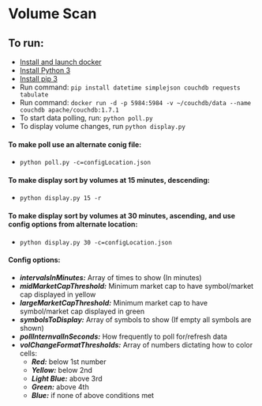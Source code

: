 # Volume Scan

## To run:
 * [Install and launch docker](https://docs.docker.com/install/)
 * [Install Python 3](https://www.python.org/downloads/)
 * [Install pip 3](https://stackoverflow.com/questions/6587507/how-to-install-pip-with-python-3)
 * Run command: `pip install datetime simplejson couchdb requests tabulate`
 * Run command: `docker run -d -p 5984:5984 -v ~/couchdb/data --name couchdb apache/couchdb:1.7.1`
 * To start data polling, run: `python poll.py`
 * To display volume changes, run `python display.py`

#### To make poll use an alternate conig file:
 * `python poll.py -c=configLocation.json`

#### To make display sort by volumes at 15 minutes, descending:
 * `python display.py 15 -r`
 
#### To make display sort by volumes at 30 minutes, ascending, and use config options from alternate location:
 * `python display.py 30 -c=configLocation.json`
 
#### Config options:
 * _**intervalsInMinutes:**_ Array of times to show (In minutes)
 * _**midMarketCapThreshold:**_ Minimum market cap to have symbol/market cap displayed in yellow
 * _**largeMarketCapThreshold:**_ Minimum market cap to have symbol/market cap displayed in green
 * _**symbolsToDisplay:**_ Array of symbols to show (If empty all symbols are shown)
 * _**pollInternvalInSeconds:**_ How frequently to poll for/refresh data
 * _**volChangeFormatThresholds:**_ Array of numbers dictating how to color cells:
    * _**Red:**_ below 1st number
    * _**Yellow:**_ below 2nd 
    * _**Light Blue:**_ above 3rd
    * _**Green:**_ above 4th
    * _**Blue:**_ if none of above conditions met








